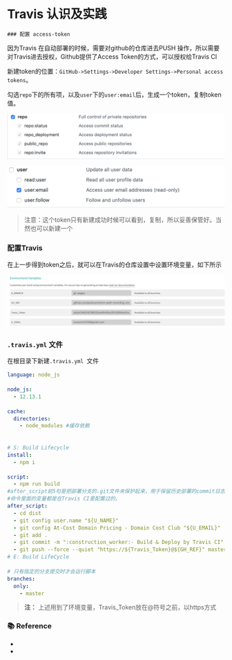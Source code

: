# Travis 认识及实践



	### 配置 access-token

因为Travis 在自动部署的时候，需要对github的仓库进去PUSH 操作，所以需要对Travis进去授权，Github提供了Access Token的方式，可以授权给Travis CI

新建token的位置：`GitHub->Settings->Developer Settings->Personal access tokens`。

勾选`repo`下的所有项，以及`user`下的`user:email`后，生成一个token，复制token值。

![image-20200101231109566](../screenshots/image-20200101231109566.png)

![image-20200101231318273](../screenshots/image-20200101231318273.png)

> 注意：这个token只有新建成功时候可以看到，复制，所以妥善保管好。当然也可以新建一个



### 配置**Travis**

在上一步得到token之后，就可以在Travis的仓库设置中设置环境变量，如下所示

![image-20200101231634784](../screenshots/image-20200101231634784.png)



### `.travis.yml` 文件

在根目录下新建`.travis.yml `文件

```yaml
language: node_js

node_js:
  - 12.13.1

cache:
  directories:
    - node_modules #缓存依赖


# S: Build Lifecycle
install:
  - npm i

script:
  - npm run build
#after_script前5句是把部署分支的.git文件夹保护起来，用于保留历史部署的commit日志，否则部署分支永远只有一条commit记录。
#命令里面的变量都是在Travis CI里配置过的。
after_script:
  - cd dist
  - git config user.name "${U_NAME}"
  - git config At-Cost Domain Pricing - Domain Cost Club "${U_EMAIL}"
  - git add .
  - git commit -m ":construction_worker:- Build & Deploy by Travis CI"
  - git push --force --quiet "https://${Travis_Token}@${GH_REF}" master:${D_BRANCH}
# E: Build LifeCycle

# 只有指定的分支提交时才会运行脚本
branches:
  only:
    - master

```

> **注：** 上述用到了环境变量，Travis_Token放在@符号之前，以https方式



### :books: Reference

- [持续集成服务 Travis CI 教程]: http://www.ruanyifeng.com/blog/2017/12/travis_ci_tutorial.html

- [官方文档]: https://docs.travis-ci.com/






###  